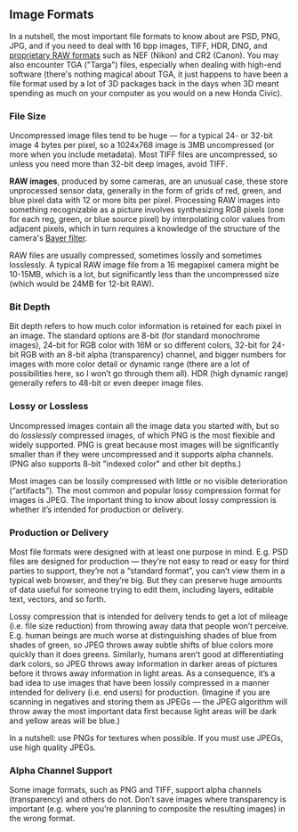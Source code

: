 ## Image Formats

In a nutshell, the most important file formats to know about are PSD, PNG, JPG, and if you need to deal with 16 bpp images, TIFF, HDR, DNG, and [proprietary RAW formats](http://en.wikipedia.org/wiki/Raw_image_format) such as NEF (Nikon) and CR2 (Canon). You may also encounter TGA ("Targa") files, especially when dealing with high-end software (there's nothing magical about TGA, it just happens to have been a file format used by a lot of 3D packages back in the days when 3D meant spending as much on your computer as you would on a new Honda Civic).

### File Size

Uncompressed image files tend to be huge — for a typical 24- or 32-bit image 4 bytes per pixel, so a 1024x768 image is 3MB uncompressed (or more when you include metadata). Most TIFF files are uncompressed, so unless you need more than 32-bit deep images, avoid TIFF.

**RAW images**, produced by some cameras, are an unusual case, these store unprocessed sensor data, generally in the form of grids of red, green, and blue pixel data with 12 or more bits per pixel. Processing RAW images into something recognizable as a picture involves synthesizing RGB pixels (one for each reg, green, or blue source pixel) by interpolating color values from adjacent pixels, which in turn requires a knowledge of the structure of the camera's [Bayer filter](http://en.wikipedia.org/wiki/Bayer_filter).

RAW files are usually compressed, sometimes lossily and sometimes losslessly. A typical RAW image file from a 16 megapixel camera might be 10-15MB, which is a lot, but significantly less than the uncompressed size (which would be 24MB for 12-bit RAW).

### Bit Depth

Bit depth refers to how much color information is retained for each pixel in an image. The standard options are 8-bit (for standard monochrome images), 24-bit for RGB color with 16M or so different colors, 32-bit for 24-bit RGB with an 8-bit alpha (transparency) channel, and bigger numbers for images with more color detail or dynamic range (there are a lot of possibilities here, so I won’t go through them all). HDR (high dynamic range) generally refers to 48-bit or even deeper image files.

### Lossy or Lossless

Uncompressed images contain all the image data you started with, but so do *losslessly* compressed images, of which PNG is the most flexible and widely supported. PNG is great because most images will be significantly smaller than if they were uncompressed and it supports alpha channels. (PNG also supports 8-bit "indexed color" and other bit depths.)

Most images can be lossily compressed with little or no visible deterioration (“artifacts”). The most common and popular lossy compression format for images is JPEG. The important thing to know about lossy compression is whether it’s intended for production or delivery.

### Production or Delivery

Most file formats were designed with at least one purpose in mind. E.g. PSD files are designed for production — they’re not easy to read or easy for third parties to support, they’re not a “standard format”, you can’t view them in a typical web browser, and they’re big. But they can preserve huge amounts of data useful for someone trying to edit them, including layers, editable text, vectors, and so forth.

Lossy compression that is intended for delivery tends to get a lot of mileage (i.e. file size reduction) from throwing away data that people won’t perceive. E.g. human beings are much worse at distinguishing shades of blue from shades of green, so JPEG throws away subtle shifts of blue colors more quickly than it does greens. Similarly, humans aren’t good at differentiating dark colors, so JPEG throws away information in darker areas of pictures before it throws away information in light areas. As a consequence, it’s a bad idea to use images that have been lossily compressed in a manner intended for delivery (i.e. end users) for production. (Imagine if you are scanning in negatives and storing them as JPEGs — the JPEG algorithm will throw away the most important data first because light areas will be dark and yellow areas will be blue.)

In a nutshell: use PNGs for textures when possible. If you must use JPEGs, use high quality JPEGs.

### Alpha Channel Support

Some image formats, such as PNG and TIFF, support alpha channels (transparency) and others do not. Don’t save images where transparency is important (e.g. where you’re planning to composite the resulting images) in the wrong format.

